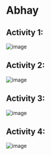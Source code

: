 # Abhay
## Activity 1:
![image](https://github.com/AbhayWalia/ECE444-F2023-Assignment1/assets/94670623/c832af95-9570-4542-aa8d-737a0f1395fe)

## Activity 2:
![image](https://github.com/AbhayWalia/ECE444-F2023-Assignment1/assets/94670623/bbdd150a-3299-4abb-9c9d-07d4600e35a3)

## Activity 3:
![image](https://github.com/AbhayWalia/ECE444-F2023-Assignment1/assets/94670623/3e4a800e-6779-450e-a9ca-71b653abd05a)

## Activity 4:
![image](https://github.com/AbhayWalia/ECE444-F2023-Assignment1/assets/94670623/63cb49fe-fc3b-44db-8314-5d1971cb7646)


